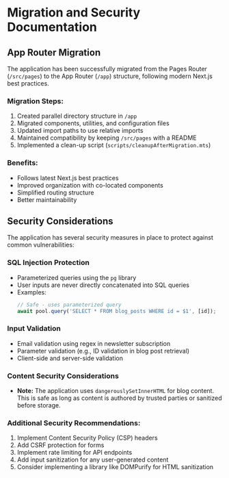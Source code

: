 # Migration and Security Documentation

## App Router Migration

The application has been successfully migrated from the Pages Router (`/src/pages`) to the App Router (`/app`) structure, following modern Next.js best practices.

### Migration Steps:
1. Created parallel directory structure in `/app`
2. Migrated components, utilities, and configuration files
3. Updated import paths to use relative imports
4. Maintained compatibility by keeping `/src/pages` with a README
5. Implemented a clean-up script (`scripts/cleanupAfterMigration.mts`)

### Benefits:
- Follows latest Next.js best practices
- Improved organization with co-located components
- Simplified routing structure
- Better maintainability

## Security Considerations

The application has several security measures in place to protect against common vulnerabilities:

### SQL Injection Protection
- Parameterized queries using the `pg` library
- User inputs are never directly concatenated into SQL queries
- Examples:
  ```typescript
  // Safe - uses parameterized query
  await pool.query('SELECT * FROM blog_posts WHERE id = $1', [id]);
  ```

### Input Validation
- Email validation using regex in newsletter subscription
- Parameter validation (e.g., ID validation in blog post retrieval)
- Client-side and server-side validation

### Content Security Considerations
- **Note:** The application uses `dangerouslySetInnerHTML` for blog content. This is safe as long as content is authored by trusted parties or sanitized before storage.

### Additional Security Recommendations:
1. Implement Content Security Policy (CSP) headers
2. Add CSRF protection for forms
3. Implement rate limiting for API endpoints
4. Add input sanitization for any user-generated content
5. Consider implementing a library like DOMPurify for HTML sanitization 